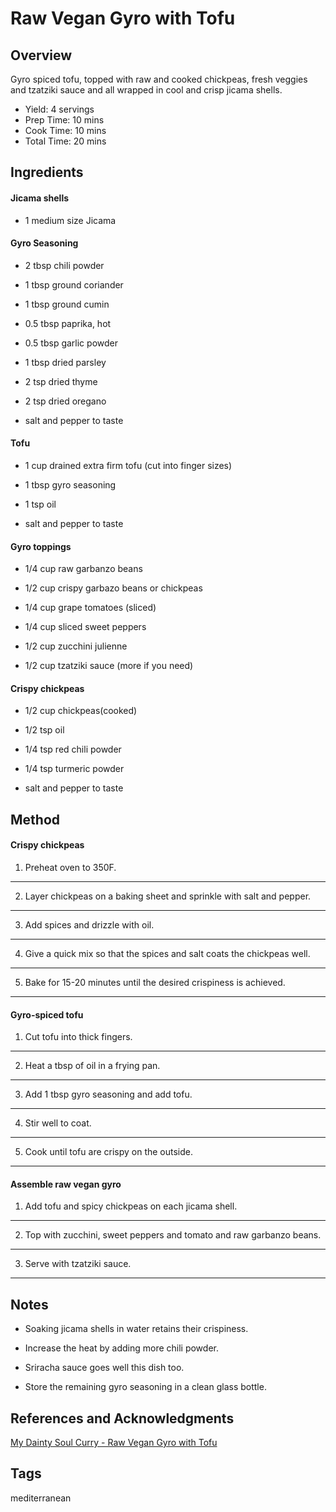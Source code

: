 # Raw Vegan Gyro with Tofu

## Overview

Gyro spiced tofu, topped with raw and cooked chickpeas, fresh veggies and tzatziki sauce and all wrapped in cool and crisp jicama shells.

- Yield: 4 servings
- Prep Time: 10 mins
- Cook Time: 10 mins
- Total Time: 20 mins

## Ingredients

#### Jicama shells

- 1 medium size Jicama

#### Gyro Seasoning

- 2 tbsp chili powder

- 1 tbsp ground coriander

- 1 tbsp ground cumin

- 0.5 tbsp paprika, hot

- 0.5 tbsp garlic powder

- 1 tbsp dried parsley

- 2 tsp dried thyme

- 2 tsp dried oregano

- salt and pepper to taste

#### Tofu

- 1 cup drained extra firm tofu (cut into finger sizes)

- 1 tbsp gyro seasoning

- 1 tsp oil

- salt and pepper to taste

#### Gyro toppings

- 1/4 cup raw garbanzo beans

- 1/2 cup crispy garbazo beans or chickpeas

- 1/4 cup grape tomatoes (sliced)

- 1/4 cup sliced sweet peppers

- 1/2 cup zucchini julienne

- 1/2 cup tzatziki sauce (more if you need)

#### Crispy chickpeas

- 1/2 cup chickpeas(cooked)

- 1/2 tsp oil

- 1/4 tsp red chili powder

- 1/4 tsp turmeric powder

- salt and pepper to taste

## Method

#### Crispy chickpeas

1. Preheat oven to 350F.
---
2. Layer chickpeas on a baking sheet and sprinkle with salt and pepper.
---
3. Add spices and drizzle with oil.
---
4. Give a quick mix so that the spices and salt coats the chickpeas well.
---
5. Bake for 15-20 minutes until the desired crispiness is achieved.
---

#### Gyro-spiced tofu

1. Cut tofu into thick fingers.
---
2. Heat a tbsp of oil in a frying pan.
---
3. Add 1 tbsp gyro seasoning and add tofu.
---
4. Stir well to coat.
---
5. Cook until tofu are crispy on the outside.
---

#### Assemble raw vegan gyro

1. Add tofu and spicy chickpeas on each jicama shell.
---
2. Top with zucchini, sweet peppers and tomato and raw garbanzo beans.
---
3. Serve with tzatziki sauce.
---

## Notes

- Soaking jicama shells in water retains their crispiness.

- Increase the heat by adding more chili powder.

- Sriracha sauce goes well this dish too.

- Store the remaining gyro seasoning in a clean glass bottle.

## References and Acknowledgments

[My Dainty Soul Curry - Raw Vegan Gyro with Tofu](http://www.mydaintysoulcurry.com/almost-raw-vegan-gyro-tofu/?utm_medium=social&utm_source=pinterest&utm_campaign=tailwind_tribes&utm_content=tribes&utm_term=675844038_26742012_307265)

## Tags
mediterranean

